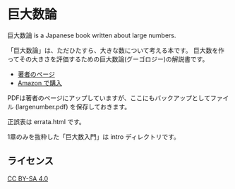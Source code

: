 # 巨大数論

巨大数論 is a Japanese book written about large numbers.

「巨大数論」は、ただひたすら、大きな数について考える本です。
巨大数を作ってその大きさを評価するための巨大数論(グーゴロジー)の解説書です。

- [著者のページ](http://gyafun.jp/ln/)
- [Amazon で購入](https://www.amazon.co.jp/dp/4802093195)

PDFは著者のページにアップしていますが、ここにもバックアップとしてファイル (largenumber.pdf) を保存しておきます。

正誤表は errata.html です。

1章のみを抜粋した「巨大数入門」は intro ディレクトリです。

## ライセンス

[CC BY-SA 4.0](https://creativecommons.org/licenses/by-sa/4.0/deed.ja)
